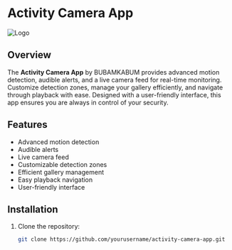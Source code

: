 # Activity Camera App

![Logo](link_to_logo.png)

## Overview
The **Activity Camera App** by BUBAMKABUM provides advanced motion detection, audible alerts, and a live camera feed for real-time monitoring. Customize detection zones, manage your gallery efficiently, and navigate through playback with ease. Designed with a user-friendly interface, this app ensures you are always in control of your security.

## Features
- Advanced motion detection
- Audible alerts
- Live camera feed
- Customizable detection zones
- Efficient gallery management
- Easy playback navigation
- User-friendly interface

## Installation
1. Clone the repository:
   ```sh
   git clone https://github.com/yourusername/activity-camera-app.git
